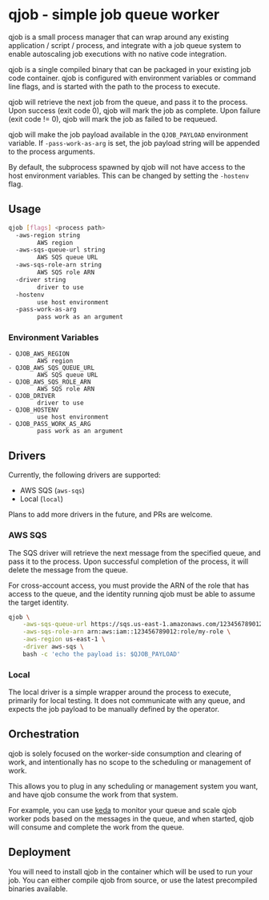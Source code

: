 # qjob - simple job queue worker

qjob is a small process manager that can wrap around any existing application / script / process, and integrate with a job queue system to enable autoscaling job executions with no native code integration.

qjob is a single compiled binary that can be packaged in your existing job code container. qjob is configured with environment variables or command line flags, and is started with the path to the process to execute.

qjob will retrieve the next job from the queue, and pass it to the process. Upon success (exit code 0), qjob will mark the job as complete. Upon failure (exit code != 0), qjob will mark the job as failed to be requeued.

qjob will make the job payload available in the `QJOB_PAYLOAD` environment variable. If `-pass-work-as-arg` is set, the job payload string will be appended to the process arguments.

By default, the subprocess spawned by qjob will not have access to the host environment variables. This can be changed by setting the `-hostenv` flag.

## Usage

```bash
qjob [flags] <process path>
  -aws-region string
        AWS region
  -aws-sqs-queue-url string
        AWS SQS queue URL
  -aws-sqs-role-arn string
        AWS SQS role ARN
  -driver string
        driver to use
  -hostenv
        use host environment
  -pass-work-as-arg
        pass work as an argument
```

### Environment Variables

    - QJOB_AWS_REGION
            AWS region
    - QJOB_AWS_SQS_QUEUE_URL
            AWS SQS queue URL
    - QJOB_AWS_SQS_ROLE_ARN
            AWS SQS role ARN
    - QJOB_DRIVER
            driver to use
    - QJOB_HOSTENV
            use host environment
    - QJOB_PASS_WORK_AS_ARG
            pass work as an argument

## Drivers

Currently, the following drivers are supported:

- AWS SQS (`aws-sqs`)
- Local (`local`)

Plans to add more drivers in the future, and PRs are welcome.

### AWS SQS

The SQS driver will retrieve the next message from the specified queue, and pass it to the process. Upon successful completion of the process, it will delete the message from the queue.

For cross-account access, you must provide the ARN of the role that has access to the queue, and the identity running qjob must be able to assume the target identity.

```bash
qjob \
    -aws-sqs-queue-url https://sqs.us-east-1.amazonaws.com/123456789012/my-queue \
    -aws-sqs-role-arn arn:aws:iam::123456789012:role/my-role \
    -aws-region us-east-1 \
    -driver aws-sqs \
    bash -c 'echo the payload is: $QJOB_PAYLOAD'
```

### Local

The local driver is a simple wrapper around the process to execute, primarily for local testing. It does not communicate with any queue, and expects the job payload to be manually defined by the operator.

## Orchestration

qjob is solely focused on the worker-side consumption and clearing of work, and intentionally has no scope to the scheduling or management of work.

This allows you to plug in any scheduling or management system you want, and have qjob consume the work from that system.

For example, you can use [keda](https://keda.sh) to monitor your queue and scale qjob worker pods based on the messages in the queue, and when started, qjob will consume and complete the work from the queue.

## Deployment

You will need to install qjob in the container which will be used to run your job. You can either compile qjob from source, or use the latest precompiled binaries available.